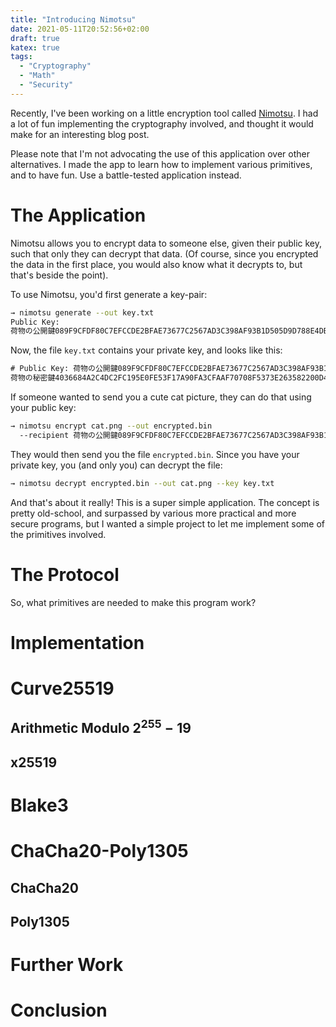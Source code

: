 ```yaml
---
title: "Introducing Nimotsu"
date: 2021-05-11T20:52:56+02:00
draft: true
katex: true
tags:
  - "Cryptography"
  - "Math"
  - "Security"
---
```


Recently, I've been working on a little encryption tool called
[Nimotsu](https://github.com/cronokirby/nimotsu). I had a lot of fun
implementing the cryptography involved, and thought it would make
for an interesting blog post.

<!--more-->

Please note that I'm not advocating the use of this application over
other alternatives. I made the app to learn how to implement various
primitives, and to have fun. Use a battle-tested application
instead.

# The Application

Nimotsu allows you to encrypt data to someone else, given their public key,
such that only they can decrypt that data. (Of course, since you encrypted
the data in the first place, you would also know what it decrypts to,
but that's beside the point).

To use Nimotsu, you'd first generate a key-pair:

```sh
→ nimotsu generate --out key.txt                                
Public Key:
荷物の公開鍵089F9CFDF80C7EFCCDE2BFAE73677C2567AD3C398AF93B1D505D9D788E4DB078
```

Now, the file `key.txt` contains your private key, and looks like this:

```txt
# Public Key: 荷物の公開鍵089F9CFDF80C7EFCCDE2BFAE73677C2567AD3C398AF93B1D505D9D788E4DB078
荷物の秘密鍵4036684A2C4DC2FC195E0FE53F17A90FA3CFAAF70708F5373E263582200D4027
```

If someone wanted to send you a cute cat picture, they can do
that using your public key:

```sh
→ nimotsu encrypt cat.png --out encrypted.bin
  --recipient 荷物の公開鍵089F9CFDF80C7EFCCDE2BFAE73677C2567AD3C398AF93B1D505D9D788E4DB078
```

They would then send you the file `encrypted.bin`. Since you have your
private key, you (and only you) can decrypt the file:

```sh
→ nimotsu decrypt encrypted.bin --out cat.png --key key.txt
```

And that's about it really! This is a super simple application. The concept
is pretty old-school, and surpassed by various more practical and more
secure programs, but I wanted a simple project to let me implement
some of the primitives involved.

# The Protocol

So, what primitives are needed to make this program work?

# Implementation

# Curve25519

## Arithmetic Modulo $2^{255} - 19$

## x25519

# Blake3

# ChaCha20-Poly1305

## ChaCha20

## Poly1305

# Further Work

# Conclusion
